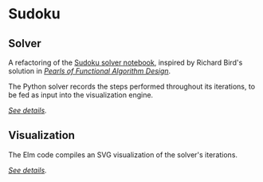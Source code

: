 
# Sudoku

## Solver

A refactoring of the [Sudoku solver notebook](https://github.com/tkuriyama/notebooks/blob/master/ipython/sudoku_revised.ipynb), inspired by Richard Bird's solution in [*Pearls of Functional Algorithm Design*](https://www.amazon.com/Pearls-Functional-Algorithm-Design-Richard/dp/0521513383).

The Python solver records the steps performed throughout its iterations, to be fed as input into the visualization engine. 

*[See details](https://github.com/tkuriyama/sudoku/tree/master/solver).*

## Visualization

The Elm code compiles an SVG visualization of the solver's iterations. 

*[See details](https://github.com/tkuriyama/sudoku/tree/master/visualization).*

